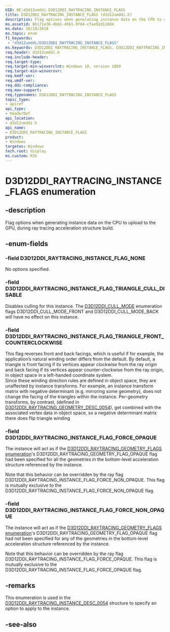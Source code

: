 ```yaml
---
UID: NE:d3d12umddi.D3D12DDI_RAYTRACING_INSTANCE_FLAGS
title: D3D12DDI_RAYTRACING_INSTANCE_FLAGS (d3d12umddi.h)
description: Flag options when generating instance data on the CPU to upload to the GPU, during ray tracing acceleration structure build.
ms.assetid: 6b171e36-4b02-45b1-9f84-cfae92d118d4
ms.date: 10/19/2018
ms.topic: enum
f1_keywords:
 - "d3d12umddi/D3D12DDI_RAYTRACING_INSTANCE_FLAGS"
ms.keywords: D3D12DDI_RAYTRACING_INSTANCE_FLAGS, D3D12DDI_RAYTRACING_INSTANCE_FLAGS, 
req.header: d3d12umddi.h
req.include-header:
req.target-type:
req.target-min-winverclnt: Windows 10, version 1809
req.target-min-winversvr:
req.kmdf-ver:
req.umdf-ver:
req.ddi-compliance:
req.max-support:
req.typenames: D3D12DDI_RAYTRACING_INSTANCE_FLAGS
topic_type: 
- apiref
api_type: 
- HeaderDef
api_location: 
- d3d12umddi.h
api_name: 
- D3D12DDI_RAYTRACING_INSTANCE_FLAGS
product:
- Windows
targetos: Windows
tech.root: display
ms.custom: RS5
---
```


# D3D12DDI_RAYTRACING_INSTANCE_FLAGS enumeration

## -description

Flag options when generating instance data on the CPU to upload to the GPU, during ray tracing acceleration structure build.

## -enum-fields

### -field D3D12DDI_RAYTRACING_INSTANCE_FLAG_NONE

No options specified.

### -field D3D12DDI_RAYTRACING_INSTANCE_FLAG_TRIANGLE_CULL_DISABLE

Disables culling for this instance. The [D3D12DDI_CULL_MODE](ne-d3d12umddi-d3d12ddi_cull_mode.md) enumeration flags D3D12DDI_CULL_MODE_FRONT and D3D12DDI_CULL_MODE_BACK will have no effect on this instance.

### -field D3D12DDI_RAYTRACING_INSTANCE_FLAG_TRIANGLE_FRONT_COUNTERCLOCKWISE

This flag reverses front and back facings, which is useful if for example, the application’s natural winding order differs from the default.
By default, a triangle is front facing if its vertices appear clockwise from the ray origin and back facing if its vertices appear counter-clockwise from the ray origin, in object space in a left-handed coordinate system.  
Since these winding direction rules are defined in object space, they are unaffected by instance transforms. For example, an instance transform matrix with negative determinant (e.g. mirroring some geometry), does not change the facing of the triangles within the instance. Per-geometry transforms, by contrast, (defined in [D3D12DDI_RAYTRACING_GEOMETRY_DESC_0054](ns-d3d12umddi-d3d12ddi_raytracing_geometry_desc_0054.md)), get combined with the associated vertex data in object space, so a negative determinant matrix there does flip triangle winding

### -field D3D12DDI_RAYTRACING_INSTANCE_FLAG_FORCE_OPAQUE

The instance will act as if the [D3D12DDI_RAYTRACING_GEOMETRY_FLAGS enumeration](ne-d3d12umddi-d3d12ddi_raytracing_geometry_flags.md)'s D3D12DDI_RAYTRACING_GEOMETRY_FLAG_OPAQUE flag had been specified for all the geometries in the bottom-level acceleration structure referenced by the instance. 

Note that this behavior can be overridden by the ray flag D3D12DDI_RAYTRACING_INSTANCE_FLAG_FORCE_NON_OPAQUE. This flag is mutually exclusive to the D3D12DDI_RAYTRACING_INSTANCE_FLAG_FORCE_NON_OPAQUE flag.

### -field D3D12DDI_RAYTRACING_INSTANCE_FLAG_FORCE_NON_OPAQUE

The instance will act as if the [D3D12DDI_RAYTRACING_GEOMETRY_FLAGS enumeration](ne-d3d12umddi-d3d12ddi_raytracing_geometry_flags.md)'s D3D12DDI_RAYTRACING_GEOMETRY_FLAG_OPAQUE flag had not been specified for any of the geometries in the bottom-level acceleration structure referenced by the instance. 

Note that this behavior can be overridden by the ray flag D3D12DDI_RAYTRACING_INSTANCE_FLAG_FORCE_OPAQUE. This flag is mutually exclusive to the D3D12DDI_RAYTRACING_INSTANCE_FLAG_FORCE_OPAQUE flag.


## -remarks

This enumeration is used in the [D3D12DDI_RAYTRACING_INSTANCE_DESC_0054](ns-d3d12umddi-d3d12ddi_raytracing_instance_desc_0054.md) structure to specify an option to apply to the instance.

## -see-also
